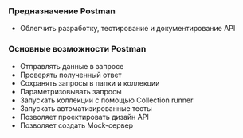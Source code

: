 ### Предназначение Postman
- Облегчить разработку, тестирование и документирование API

### Основные возможности Postman
- Отправлять данные в запросе
- Проверять полученный ответ
- Сохранять запросы в папки и коллекции
- Параметризовывать запросы
- Запускать коллекции с помощью Collection runner
- Запускать автоматизированные тесты 
- Позволяет проектировать дизайн API
- Позволяет создать Mock-сервер